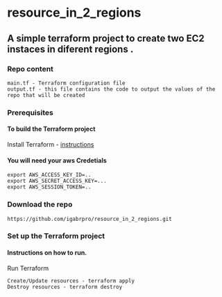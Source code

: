 # resource_in_2_regions


## A simple terraform project to create two EC2 instaces in diferent regions .

### Repo content
```
main.tf - Terraform configuration file 
output.tf - this file contains the code to output the values of the repo that will be created
```


### Prerequisites

#### To build the Terraform project
Install Terraform - [instructions](https://www.terraform.io/downloads)

#### You will need your aws Credetials
```
export AWS_ACCESS_KEY_ID=..
export AWS_SECRET_ACCESS_KEY=...
export AWS_SESSION_TOKEN=..
```
### Download the repo
```
https://github.com/igabrpro/resource_in_2_regions.git
```

### Set up the Terraform project

#### Instructions on how to run.

Run Terraform

    Create/Update resources - terraform apply
    Destroy resources - terraform destroy

